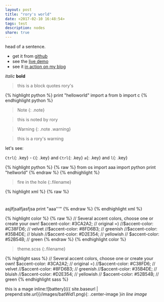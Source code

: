 ```yaml
---
layout: post
title: "rory's world"
date: <2017-02-10 16:48:54>
tags: test
description: nodes
share: true
---
```


head of a sentence.

* get it from [github](https://www.baidu.com)
* see the [live demo](https://nessastein.github.io)
* see it [in action on my blog](http://cs3.swfu.edu.cn/~rory)

_italic_ **bold**

>this is a block quotes rory's

{% highlight python %}
print "helloworld"
import a
from b import c
{% endhighlight python %}

>Note 
{: .note}

>this is noted by rory

>Warning 
{: .note .warning}

> this is a rory's warning <!-- fuck  -->

let's see:

`Ctrl`{: .key} - `C`{: .key} and `Ctrl`{: .key} `a`{: .key} and `l`{: .key} 

{% highlight python %}
{% raw %}
from os import aaa
import python
print "hellworld"
{% endraw %}
{% endhighlight %}


>fire in the hole
{:.filename}


{% highlight xml %}
{% raw %}
<h1></h1>
asjlfjsalfjasfjsa
print "aaa'''"
{% endraw %}
{% endhighlight xml %}

{% highlight color %}
{% raw %}
 // Several accent colors, choose one or create your own!
 $accent-color: #3CA2A2;    // original =)
 //$accent-color: #C38FD6;  // velvet
 //$accent-color: #8FD6B3;  // greenish
 //$accent-color: #35B4DE;  // bluish
 //$accent-color: #D2E354;  // yellowish
 // $accent-color: #52B54B;  // green
{% endraw %}
{% endhighlight color %}




>theme.scss
{:.filename}

{% highlight sass %}
 // Several accent colors, choose one or create your own!
 $accent-color: #3CA2A2;    // original =)
 //$accent-color: #C38FD6;  // velvet
 //$accent-color: #8FD6B3;  // greenish
 //$accent-color: #35B4DE;  // bluish
 //$accent-color: #D2E354;  // yellowish
 // $accent-color: #52B54B;  // green
{% endhighlight sass %}




this is a mage inline:![battery]({{ site.baseurl | prepend:site.url}}/images/batWid1.png){: .center-image }*in line image*


